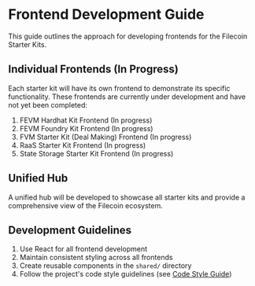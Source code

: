# Frontend Development Guide

This guide outlines the approach for developing frontends for the Filecoin Starter Kits.

## Individual Frontends (In Progress)

Each starter kit will have its own frontend to demonstrate its specific functionality. These frontends are currently under development and have not yet been completed:

1. FEVM Hardhat Kit Frontend (In progress)
2. FEVM Foundry Kit Frontend (In progress)
3. FVM Starter Kit (Deal Making) Frontend (In progress)
4. RaaS Starter Kit Frontend (In progress)
5. State Storage Starter Kit Frontend (In progress)

## Unified Hub

A unified hub will be developed to showcase all starter kits and provide a comprehensive view of the Filecoin ecosystem.

## Development Guidelines

1. Use React for all frontend development
2. Maintain consistent styling across all frontends
3. Create reusable components in the `shared/` directory
4. Follow the project's code style guidelines (see [Code Style Guide](https://github.com/filecoin-project/community/blob/master/CODE_STYLE_GUIDE.md))